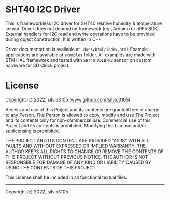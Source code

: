 
# SHT40 I2C Driver

This is frameworkless I2C driver for SHT40 relative humidity & temperature sensor.
Driver does not depend on framework (eg., Arduino or nRF5 SDK). External handlers for I2C read and write operations have to be provided during object construction. It is written in C++.

Driver documentation is available at `.docs/html/index.html`
Example applications are available at `examples` folder. All examples are made with STM HAL framework and tested with `SHT40-AD1B-R2` sensor on custom hardware for 3D Clock project.

# License

Copyright (c) 2022, silvio3105 (www.github.com/silvio3105)

Access and use of this Project and its contents are granted free of charge to any Person.
The Person is allowed to copy, modify and use The Project and its contents only for non-commercial use.
Commercial use of this Project and its contents is prohibited.
Modifying this License and/or sublicensing is prohibited.

THE PROJECT AND ITS CONTENT ARE PROVIDED "AS IS" WITH ALL FAULTS AND WITHOUT EXPRESSED OR IMPLIED WARRANTY.
THE AUTHOR KEEPS ALL RIGHTS TO CHANGE OR REMOVE THE CONTENTS OF THIS PROJECT WITHOUT PREVIOUS NOTICE.
THE AUTHOR IS NOT RESPONSIBLE FOR DAMAGE OF ANY KIND OR LIABILITY CAUSED BY USING THE CONTENTS OF THIS PROJECT.

This License shall be included in all functional textual files.

---

Copyright (c) 2022, silvio3105